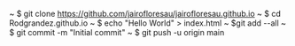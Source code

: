 ~ $ git clone https://github.com/jairofloresau/jairofloresau.github.io
~ $ cd Rodgrandez.github.io
~ $ echo "Hello World" > index.html
~ $git add --all
~ $ git commit -m "Initial commit"
~ $ git push -u origin main
